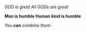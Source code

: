 *GOD is great*
_All GODs are great_

**Man is humble**
__Human kind is humble__

_You **can** combine them_
